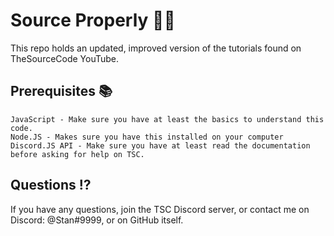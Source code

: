 # Source Properly  👨‍💻
This repo holds an updated, improved version of the tutorials found on TheSourceCode YouTube.

## Prerequisites 📚
```
JavaScript - Make sure you have at least the basics to understand this code.
Node.JS - Makes sure you have this installed on your computer
Discord.JS API - Make sure you have at least read the documentation before asking for help on TSC.
```

## Questions ⁉
If you have any questions, join the TSC Discord server, or contact me on Discord: @Stan#9999, or on GitHub itself.
